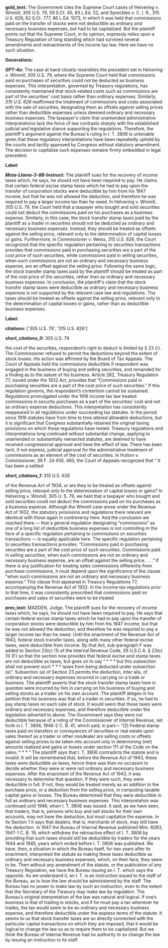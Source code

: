 **gold_text:**
The Government cites the Supreme Court cases of Helvering v. Winmill, 305 U.S. 79, 59 S.Ct. 45, 83
L.Ed. 52, and Spreckles v. C. I. R., 315 U.S. 626, 62 S.Ct. 777, 86 L.Ed. 1073, in which it was held
that commissions paid on the transfer of stocks were not deductible as ordinary and necessary
business expenses, but had to be capitalized. But the plaintiff points out that the Supreme Court,
in its opinion, expressly relies upon a Treasury Regulation of long standing which had survived
several amendments and reenactments of the income tax law. Here we have no such situation.

**Generations:**


***GPT-4o:***
The case at hand closely resembles the precedent set in *Helvering v. Winmill*, 305 U.S. 79, where
the Supreme Court held that commissions paid on purchases of securities could not be deducted as
business expenses. This interpretation, governed by Treasury regulations, has consistently
maintained that stock-related costs such as commissions are part of the securities' cost basis
rather than ordinary expenses. Similarly, *315 U.S. 626* reaffirmed the treatment of commissions and
costs associated with the sale of securities, designating them as offsets against selling prices
rather than deductible expenses unless deemed ordinary and necessary business expenses. The
taxpayer's claim that unamended administrative interpretations lack the force of law contrasts
sharply with the established judicial and legislative stance supporting the regulations. Therefore,
the plaintiff's argument against the Bureau's ruling in I. T. 3806 is untenable given that these
regulatory interpretations have been repeatedly upheld by the courts and tacitly approved by
Congress without statutory amendment. The decision to capitalize such expenses remains firmly
embedded in legal precedent.


**Label:** 


***Meta-Llama-3-8B-Instruct:***
  The plaintiff sues for the recovery of income taxes which, he says, he should not have been
required to pay. He claims that certain federal excise stamp taxes which he had to pay upon the
transfer of corporation stocks were deductible by him from his 1947 income, but that he was not
allowed the deduction, and therefore he was required to pay a larger income tax than he owed.  In
Helvering v. Winmill, 305 U.S. 79, the Court held that a taxpayer who bought and sold securities
could not deduct the commissions paid on his purchases as a business expense. Similarly, in this
case, the stock transfer stamp taxes paid by the plaintiff as a trader in securities should not be
deducted as ordinary and necessary business expenses. Instead, they should be treated as offsets
against the selling price, relevant only to the determination of capital losses or gains.
Furthermore, in Commissioner v. Weiss, 315 U.S. 626, the Court recognized that the specific
regulation pertaining to securities transactions provides that commissions paid in purchasing
securities are a part of the cost price of such securities, while commissions paid in selling
securities, when such commissions are not an ordinary and necessary business expense, are an offset
against the selling price. Following the same logic, the stock transfer stamp taxes paid by the
plaintiff should be treated as part of the cost price of the securities, rather than as ordinary and
necessary business expenses.  In conclusion, the plaintiff's claim that the stock transfer stamp
taxes were deductible as ordinary and necessary business expenses is not supported by the relevant
case law and regulations. The taxes should be treated as offsets against the selling price, relevant
only to the determination of capital losses or gains, rather than as deductible business expenses.


**Label:** 


**citations:** ['305 U.S. 79', '315 U.S. 626']

***short_citations_0:*** 305 U.S. 79

the cost of the securities, respondent’s right to deduct is limited by § 23 (r). The Commissioner refused to permit the deductions beyond the extent of stock losses. His action was affirmed by the Board of Tax Appeals. The Court of Appeals held the commissions deductible if respondent was engaged in the business of buying and selling securities, and remanded for a finding as to the nature of his business. Article 282, Treasury Regulation 77, issued under the 1932 Act, provides that “Commissions paid in purchasing securities are a part of the cost price of such securities.” If this regulation governs, the respondent’s contention cannot be sustained. Regulations promulgated under the 1916 income tax law treated commissions in security purchases as a part of the securities’ cost and not as ordinary expense deductions. This interpretation has consistently reappeared in all regulations under succeeding tax statutes. In the period since 1916 statutes have from time to time altered allowable deductions, but it is significant that Congress substantially retained the original taxing provisions on which these regulations have rested. Treasury regulations and interpretations long continued without substantial change, applying to unamended or substantially reenacted statutes, are deemed to have received congressional approval and have the effect of law. There has been tacit, if not express, judicial approval for the administrative treatment of commissions as an element of the cost of securities. In Hutton v. Commissioner, 39 F. 2d 459, 460, the Court of Appeals recognized that “ It has been a settled

***short_citations_1:*** 315 U.S. 626

of the Revenue Act of 1934, or are they to be treated as offsets against selling price, relevant only to the determination of capital losses or gains? In Helvering v. Winmill, 305 U. S. 79, we held that a taxpayer who bought and sold securities could not deduct the commissions paid on his purchases as a business expense. Although the Winmill case arose under the Revenue Act of 1932, the statutory provisions and regulations there relevant are identical with those again in controversy here. And the conclusion we reached there — that a general regulation designating “commissions” as one of a long list of deductible business expenses is not controlling in the face of a specific regulation pertaining to commissions on securities transactions — is equally applicable here. The specific regulation pertaining to securities transactions provides: “Commissions paid in purchasing securities are a part of the cost price of such securities. Commissions paid in selling securities, when such commissions are not an ordinary and necessary business expense, are an offset against the selling price. . . .” If there is any justification for treating sales commissions differently from purchase commissions, it must depend upon the significance of the clause “when such commissions are not an ordinary and necessary business expense.” This clause first appeared in Treasury Regulations 77, accompanying the Revenue Act of 1932. In the income tax regulations prior to that time, it was consistently prescribed that commissions paid on purchases and sales of securities were to be treated

**prev_text:**
MADDEN, Judge. The plaintiff sues for the recovery of income taxes which, he says, he should not
have been required to pay. He says that certain federal excise stamp taxes which he had to pay upon
the transfer of corporation stocks were deductible by him from his 1947 income, but that he was not
allowed the deduction, and therefore he was required to pay a larger income tax than he owed. Until
the enactment of the Revenue Act of 1943, federal stock transfer taxes, along with many other
federal excise taxes, were deductible from income. By that Act, sub-paragraph F was added to Section
23(c) (1) of the Internal Revenue Code, 26 U.S.C.A. § 23(c) (1) (F) so that the section now provides
that federal excise and stamp taxes are not deductible as taxes, but goes on to say “ * * * but this
subsection shall not prevent such * * * taxes from being deducted under subsection (a)”. Subsection
(a) of Section 23 permits the deduction, inter alia, of ordinary and necessary expenses incurred in
carrying on a trade or business. The plaintiff asserts that the stock transfer stamp taxes here in
question were incurred by him in carrying on his business of buying and selling stocks as a trader
on his own account. The plaintiff alleges in his petition that his business was that of a trader in
securities. If so, he had to pay stamp taxes on each sale of stock. It would seem that these taxes
were ordinary and necessary expenses, and therefore deductible under the legislation adverted to
above. The Government says they were not deductible because of a ruling of the Commissioner of
Internal Revenue, set forth in I. T. 3806, 1946-2 C. B. 41, which said, in part— “(2) Federal stamp
taxes paid on transfers or conveyances of securities or real estate upon sales thereof as a trader
or other nondealer are selling costs or offsets against selling prices to be taken into account only
in determining (net) amounts realized and gains or losses under section 111 of the Code on the
sales; * * * ” The plaintiff says that I. T. 3806 contradicts the statute and is invalid. It will be
remembered that, before the Revenue Act of 1943, these taxes were deductible as taxes, hence there
was then no occasion to decide whether they were or were not ordinary and necessary business
expenses. After the enactment of the Revenue Act of 1943, it was necessary to determine that
question. If they were such, they were deductible in full. If not, they would be treated merely as
an addition to the purchase price, or a deduction from the selling price, in computing taxable
capital gains or losses. The Bureau determined that they were deductible in full as ordinary and
necessary business expenses. This interpretation was continued until 1946, when I. T. 3806 was
issued. It said, as we have seen, that traders, that is, persons who buy and sell stocks for their
own accounts, may not have the deduction, but must capitalize the expense. In its Section 1 it says
that dealers, that is, merchants of stock, may still have the deduction. In 1947 the Bureau of
Internal Revenue published Mim. 6083, 1947-1 C. B. 19, which withdrew the retroactive effect of I.
T. 3806 by providing that such taxes should still be deductible by traders for the years 1944 and
1945, years which ended before I. T. 3806 was published. We have, then, a situation in which the
Bureau itself, for two years after its enactment, interpreted the statute as making these taxes
deductible as ordinary and necessary business expenses, which, on their face, they seem to be. Then
without any amendment of the statute, or the publication of any Treasury Regulation, we have the
Bureau issuing an I. T. which says the opposite. As we understand it, an I. T. is an instruction
issued to the staff of the Bureau, as to how the law should be administered by the staff. The Bureau
has no power to make law by such an instruction, even to the extent that the Secretary of the
Treasury may make law by regulation. The Bureau’s original interpretation of the law was natural and
logical. If one’s business is that of trading in stocks, and if he must pay a tax whenever he
trades, the tax would seem to be an ordinary and necessary business expense, and therefore
deductible under the express terms of the statute. It seems to us that stock transfer taxes are so
directly connected with the particular capital transactions on which they are imposed, that it would
be logical to change the law so as to require them to be capitalized. But we think the Bureau of
Internal Revenue had no authority to so change the law by issuing an instruction to its staff.


